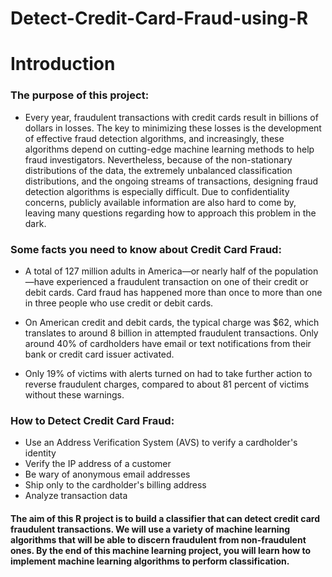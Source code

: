 # Detect-Credit-Card-Fraud-using-R

# Introduction
###  The purpose of this project:
- Every year, fraudulent transactions with credit cards result in billions of dollars in losses. The key to minimizing these losses is the development of effective fraud detection algorithms, and increasingly, these algorithms depend on cutting-edge machine learning methods to help fraud investigators. Nevertheless, because of the non-stationary distributions of the data, the extremely unbalanced classification distributions, and the ongoing streams of transactions, designing fraud detection algorithms is especially difficult. Due to confidentiality concerns, publicly available information are also hard to come by, leaving many questions regarding how to approach this problem in the dark.

###  Some facts you need to know about Credit Card Fraud:
- A total of 127 million adults in America—or nearly half of the population—have experienced a fraudulent transaction on one of their credit or debit cards. Card fraud has happened more than once to more than one in three people who use credit or debit cards.

- On American credit and debit cards, the typical charge was $62, which translates to around 8 billion in attempted fraudulent transactions. Only around 40% of cardholders have email or text notifications from their bank or credit card issuer activated.

- Only 19% of victims with alerts turned on had to take further action to reverse fraudulent charges, compared to about 81 percent of victims without these warnings.

### How to Detect Credit Card Fraud:
- Use an Address Verification System (AVS) to verify a cardholder's identity
- Verify the IP address of a customer
- Be wary of anonymous email addresses
- Ship only to the cardholder's billing address
- Analyze transaction data




#### The aim of this R project is to build a classifier that can detect credit card fraudulent transactions. We will use a variety of machine learning algorithms that will be able to discern fraudulent from non-fraudulent ones. By the end of this machine learning project, you will learn how to implement machine learning algorithms to perform classification.
